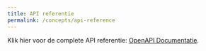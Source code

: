 ```yaml
---
title: API referentie
permalink: /concepts/api-reference
---
```


Klik hier voor de complete API referentie: [OpenAPI Documentatie](../api-ref.html).
